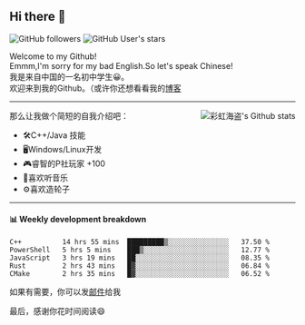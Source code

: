 ## Hi there 👋

![GitHub followers](https://img.shields.io/github/followers/mingmoe?style=social)
![GitHub User's stars](https://img.shields.io/github/stars/GOSCPS?style=social)

Welcome to my Github!  
Emmm,I'm sorry for my bad English.So let's speak Chinese!  
我是来自中国的一名初中学生😀。  
欢迎来到我的Github。（或许你还想看看我的[博客](https://blog.kawayi.moe/)
<hr>

<div align="right"><img alt="彩虹海盗's Github stats" align="right" src="https://github-readme-stats.vercel.app/api?username=mingmoe"/></div>

那么让我做个简短的自我介绍吧：  
+ 🛠️C++/Java 技能  
+ 🖥️Windows/Linux开发  
+ 🎮睿智的P社玩家 +100  
+ 🎵喜欢听音乐  
+ ⚙️喜欢造轮子
<hr>

#### 📊 Weekly development breakdown
<!--START_SECTION:waka-->
```text
C++          14 hrs 55 mins  █████████▒░░░░░░░░░░░░░░░   37.50 % 
PowerShell   5 hrs 5 mins    ███▒░░░░░░░░░░░░░░░░░░░░░   12.77 % 
JavaScript   3 hrs 19 mins   ██░░░░░░░░░░░░░░░░░░░░░░░   08.35 % 
Rust         2 hrs 43 mins   █▓░░░░░░░░░░░░░░░░░░░░░░░   06.84 % 
CMake        2 hrs 35 mins   █▓░░░░░░░░░░░░░░░░░░░░░░░   06.52 % 
```
<!--END_SECTION:waka-->

如果有需要，你可以发[邮件](mailto:me@kawayi.moe)给我

最后，感谢你花时间阅读😄

